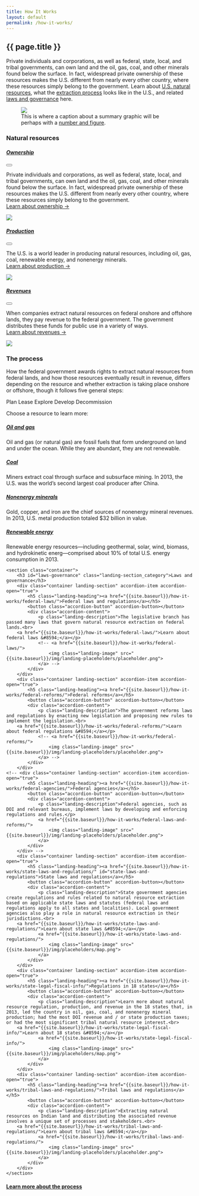 ```yaml
---
title: How It Works
layout: default
permalink: /how-it-works/
---
```


<section class="slab-delta">
  <div class="container-outer landing-section_top">
    <div class="container-left-8 hero-left">
      <h1>{{ page.title }}</h1>
      <p class="hero-description">Private individuals and corporations, as well as federal, state, local, and tribal governments, can own land and the oil, gas, coal, and other minerals found below the surface. In fact, widespread private ownership of these resources makes the U.S. different from nearly every other country, where these resources simply belong to the government. Learn about <a href="#natural-resources">U.S. natural resources</a>, what the <a href="#process">extraction process</a> looks like in the U.S., and related <a href="#laws-governance">laws and governance</a> here.</p>
    </div>
    <div class="container-right-4 hero-right">
      <div class="hero-right_square">
        <figure>
          <img class="hero-right_image" src="{{ site.baseurl }}/img/landing-placeholders/placeholder.png"/>
          <figcaption class="hero-right_caption">This is where a caption about a summary graphic will be perhaps with a <a href="#" class="link-alpha">number and figure</a>.</figcaption>
        </figure>
      </div>
    </div>
  </div>
</section>

<section accordion class="container-outer">
	<section class="container">
		<h3 id="natural-resources" class="landing-section_category">Natural resources</h3>
		<div class="container landing-section" accordion-item accordion-open="true">
			<h5 class="landing-heading"><a href="{{site.baseurl}}/how-it-works/ownership/">Ownership</a></h5>
			<button class="accordion-button" accordion-button></button>
			<div class="accordion-content">
				<p class="landing-description">Private individuals and corporations, as well as federal, state, local, and tribal governments, can own land and the oil, gas, coal, and other minerals found below the surface. In fact, widespread private ownership of these resources makes the U.S. different from nearly every other country, where these resources simply belong to the government.<br>
        <a href="{{site.baseurl}}/how-it-works/ownership/">Learn about ownership &#8594;</a></p>
				<a href="{{site.baseurl}}/how-it-works/ownership/">
					<img class="landing-image" src="{{site.baseurl}}/img/landing-placeholders/precent-production-fed.png">
				</a>
			</div>
		</div>
		<div class="container landing-section" accordion-item accordion-open="true">
			<h5 class="landing-heading"><a href="{{site.baseurl}}/how-it-works/production/">Production</a></h5>
			<button class="accordion-button" accordion-button></button>
			<div class="accordion-content">
				<p class="landing-description">The U.S. is a world leader in producing natural resources, including oil, gas, coal, renewable energy, and nonenergy minerals.<br>
        <a href="{{site.baseurl}}/how-it-works/production/">Learn about production &#8594;</a></p>
				<a href="{{site.baseurl}}/how-it-works/production/">
					<img class="landing-image" src="{{site.baseurl}}/img/landing-placeholders/global-rank-production.png">
				</a>
			</div>
		</div>
		<div class="container landing-section" accordion-item accordion-open="true">
			<h5 class="landing-heading"><a href="{{site.baseurl}}/how-it-works/revenues/">Revenues</a></h5>
			<button class="accordion-button" accordion-button></button>
			<div class="accordion-content">
				<p class="landing-description">When companies extract natural resources on federal onshore and offshore lands, they pay revenue to the federal government. The government distributes these funds for public use in a variety of ways.<br>
        <a href="{{site.baseurl}}/how-it-works/revenues/">Learn about revenues &#8594;</a></p>
				<a href="{{site.baseurl}}/how-it-works/revenues/">
					<img class="landing-image" src="{{site.baseurl}}/img/landing-placeholders/revenues-pie-chart.png">
				</a>
			</div>
		</div>
	</section>
	<section class="container">
		<h3 id="process" class="landing-section_category">The process</h3>
		<div class="container landing-section_open overview">
			<!-- <h5 class="landing-heading"><a id="process-overview" href="{{site.baseurl}}/how-it-works/process-overview/">Overview</a></h5> -->
			<!-- <p class="landing-description">The process of how the federal government awards rights to extract natural resources from federal lands, and how those resources eventually result in revenue, differs depending on the resource and whether extraction is taking place onshore or offshore.</p> -->
      <p>How the federal government awards rights to extract natural resources from federal lands, and how those resources eventually result in revenue, differs depending on the resource and whether extraction is taking place onshore or offshore, though it follows five general steps:</p>
			<!-- <div class="landing-icons">
				<icon class="icon-oil"></icon>
				<icon class="icon-minerals"></icon>
				<icon class="icon-coal"></icon>
				<icon class="icon-renewables"></icon>
			</div> -->
			<p class="para-lg landing-steps">
				<span>Plan <icon class="icon-chevron-lg"></icon></span>
				<span>Lease <icon class="icon-chevron-lg"></icon></span>
				<span>Explore <icon class="icon-chevron-lg"></icon></span>
				<span>Develop <icon class="icon-chevron-lg"></icon></span>
				<span>Decommission</span>
			</p>
      <p>Choose a resource to learn more:</p>
		</div>
		<div class="container landing-section_open oil-gas">
			<h5 class="landing-heading"><a href="{{site.baseurl}}/how-it-works/offshore-oil-gas/">Oil and gas</a></h5>
			<p class="landing-description">Oil and gas (or natural gas) are fossil fuels that form underground on land and under the ocean. While they are abundant, they are not renewable.</p>
		</div>
		</div>
		<div class="container landing-section_open coal">
			<h5 class="landing-heading"><a href="{{site.baseurl}}/how-it-works/coal/">Coal</a></h5>
			<p class="landing-description">Miners extract coal through surface and subsurface mining. In 2013, the U.S. was the world’s second largest coal producer after China.</p>
		</div>
		<div class="container landing-section_open minerals">
			<h5 class="landing-heading"><a href="{{site.baseurl}}/how-it-works/minerals/">Nonenergy minerals</a></h5>
				<p class="landing-description">Gold, copper, and iron are the chief sources of nonenergy mineral revenues. In 2013, U.S. metal production totaled $32 billion in value.</p>
		</div>
		<div class="container landing-section_open renewables">
			<h5 class="landing-heading"><a href="{{site.baseurl}}/how-it-works/onshore-renewables/">Renewable energy</a></h5>
			<p class="landing-description">Renewable energy resources—including geothermal, solar, wind, biomass, and hydrokinetic energ—comprised about 10% of total U.S. energy consumption in 2013.</p>
		</div>
	</section>

	<section class="container">
		<h3 id="laws-governance" class="landing-section_category">Laws and governance</h3>
		<div class="container landing-section" accordion-item accordion-open="true">
			<h5 class="landing-heading"><a href="{{site.baseurl}}/how-it-works/federal-laws/">Federal laws and regulations</a></h5>
			<button class="accordion-button" accordion-button></button>
			<div class="accordion-content">
				<p class="landing-description">The legislative branch has passed many laws that govern natural resource extraction on federal lands.<br>
        <a href="{{site.baseurl}}/how-it-works/federal-laws/">Learn about federal laws &#8594;</a></p>
				<!-- <a href="{{site.baseurl}}/how-it-works/federal-laws/">
					<img class="landing-image" src="{{site.baseurl}}/img/landing-placeholders/placeholder.png">
				</a> -->
			</div>
		</div>
		<div class="container landing-section" accordion-item accordion-open="true">
			<h5 class="landing-heading"><a href="{{site.baseurl}}/how-it-works/federal-reforms/">Federal reforms</a></h5>
			<button class="accordion-button" accordion-button></button>
			<div class="accordion-content">
				<p class="landing-description">The government reforms laws and regulations by enacting new legislation and proposing new rules to implement the legislation.<br>
        <a href="{{site.baseurl}}/how-it-works/federal-reforms/">Learn about federal regulations &#8594;</a></p>
				<!-- <a href="{{site.baseurl}}/how-it-works/federal-reforms/">
					<img class="landing-image" src="{{site.baseurl}}/img/landing-placeholders/placeholder.png">
				</a> -->
			</div>
		</div>
    <!-- <div class="container landing-section" accordion-item accordion-open="true">
			<h5 class="landing-heading"><a href="{{site.baseurl}}/how-it-works/federal-agencies/">Federal agencies</a></h5>
			<button class="accordion-button" accordion-button></button>
			<div class="accordion-content">
				<p class="landing-description">Federal agencies, such as DOI and relevant bureaus, implement laws by developing and enforcing regulations and rules.</p>
				<a href="{{site.baseurl}}/how-it-works/federal-laws-and-reforms/">
					<img class="landing-image" src="{{site.baseurl}}/img/landing-placeholders/placeholder.png">
				</a>
			</div>
		</div> -->
		<div class="container landing-section" accordion-item accordion-open="true">
			<h5 class="landing-heading"><a href="{{site.baseurl}}/how-it-works/state-laws-and-regulations/" id="state-laws-and-regulations">State laws and regulations</a></h5>
			<button class="accordion-button" accordion-button></button>
			<div class="accordion-content">
				<p class="landing-description">State government agencies create regulations and rules related to natural resource extraction based on applicable state laws and statutes (federal laws and regulations apply to all states and localities). Local government agencies also play a role in natural resource extraction in their jurisdictions.<br>
        <a href="{{site.baseurl}}/how-it-works/state-laws-and-regulations/">Learn about state laws &#8594;</a></p>
				<a href="{{site.baseurl}}/how-it-works/state-laws-and-regulations/">
					<img class="landing-image" src="{{site.baseurl}}/img/placeholders/map.png">
				</a>
			</div>
		</div>
		<div class="container landing-section" accordion-item accordion-open="true">
			<h5 class="landing-heading"><a href="{{site.baseurl}}/how-it-works/state-legal-fiscal-info/">Regulations in 18 states</a></h5>
			<button class="accordion-button" accordion-button></button>
			<div class="accordion-content">
				<p class="landing-description">Learn more about natural resource regulation, production, and revenue in the 18 states that, in 2013, led the country in oil, gas, coal, and nonenergy mineral production; had the most DOI revenue and / or state production taxes; or had the most significant tribal natural resource interest.<br>
        <a href="{{site.baseurl}}/how-it-works/state-legal-fiscal-info/">Learn about 18 states &#8594;</a></p>
				<a href="{{site.baseurl}}/how-it-works/state-legal-fiscal-info/">
					<img class="landing-image" src="{{site.baseurl}}/img/placeholders/map.png">
				</a>
			</div>
		</div>
		<div class="container landing-section" accordion-item accordion-open="true">
			<h5 class="landing-heading"><a href="{{site.baseurl}}/how-it-works/tribal-laws-and-regulations/">Tribal laws and regulations</a></h5>
			<button class="accordion-button" accordion-button></button>
			<div class="accordion-content">
				<p class="landing-description">Extracting natural resources on Indian land and distributing the associated revenue involves a unique set of processes and stakeholders.<br>
        <a href="{{site.baseurl}}/how-it-works/tribal-laws-and-regulations/">Learn about tribal laws &#8594;</a></p>
				<a href="{{site.baseurl}}/how-it-works/tribal-laws-and-regulations/">
					<img class="landing-image" src="{{site.baseurl}}/img/landing-placeholders/placeholder.png">
				</a>
			</div>
		</div>
	</section>
</section>
<section class="slab-beta">
	<div class="container-outer container-padded u-centered">
	  <h4><a href="{{ site.baseurl }}/how-it-works/process-overview/">Learn more about the process <icon class="icon-chevron-lg"></icon></a></h4>
  </div>
</section>

<!-- Accordion -->
<script src="{{ site.baseurl }}/js/components/accordion.js"></script>
